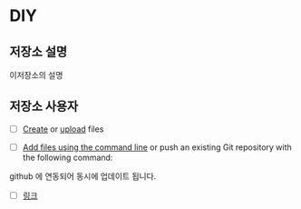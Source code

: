 # DIY



## 저장소 설명 

 이저장소의 설명 

## 저장소 사용자 

- [ ] [Create](https://docs.gitlab.com/ee/user/project/repository/web_editor.html#create-a-file) or [upload](https://docs.gitlab.com/ee/user/project/repository/web_editor.html#upload-a-file) files
- [ ] [Add files using the command line](https://docs.gitlab.com/ee/gitlab-basics/add-file.html#add-a-file-using-the-command-line) or push an existing Git repository with the following command:


github 에 연동되어 동시에 업데이트 됩니다.
- [ ] [링크](https://github.com/jefflee2022/DIY2)

